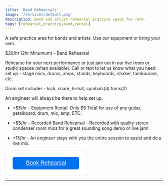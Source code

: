 ```yaml
---
title: 'Band Rehearsals'
image: '/services/default.png'
description: Band and artist rehearsal practice space for rent.
tags: [rehearsal,practice,band,rental]
---
```

A safe practice area for bands and artists. Use our equipment or bring your own.

$20/hr (2hr Minumum) - Band Rehearsal

Rehearse for your next performance or just jam out in our live room or studio spaces (when available). Call or text to let us know what you need set up - stage mics, drums, amps, stands, keyboards, shaker, tambourine, etc.

Drum set includes - kick, snare, hi-hat, cymbals(3) toms(2)

An engineer will always be there to help set up.

- +$5/hr - Equipment Rental. Only $5 Total for use of any guitar, petalboard, drum, mic, amp, ETC.

- +$5/hr – Recorded Band Rehearsal - Recorded with quality stereo condenser room mics for a great sounding song demo or live jam!

- +15/hr - An engineer stays with you the entire session to assist and do a live mix.

<div  style="
  overflow: auto;
  display: flex;
  flex-direction: column;
  justify-content: flex-end;
  align-items: center;
  width: 258.96px;
  background: #FFFFFF;
  border: 1px solid rgba(0, 0, 0, 0.1);
  box-shadow: -2px 10px 5px rgba(0, 0, 0, 0);
  border-radius: 4px;
  font-family: SQ Market, SQ Market, Helvetica, Arial, sans-serif;
  ">
  <div style="padding: 20px;">
  <a id="embedded-checkout-modal-checkout-button" target="_blank" data-url="https://square.link/u/fHvXMbxr?src=embd" href="https://square.link/u/fHvXMbxr?src=embed" style="
    display: inline-block;
    font-size: 18px;
    line-height: 38px;
    height: 40px;
    color: #ffffff;
    min-width: 212px;
    background-color: #0072ee;
    text-align: center;
    box-shadow: 0 0 0 1px rgba(0,0,0,.1) inset;
    border-radius: 6px;
  ">Book Rehearsal</a>
  </div>
</div>

- - -

